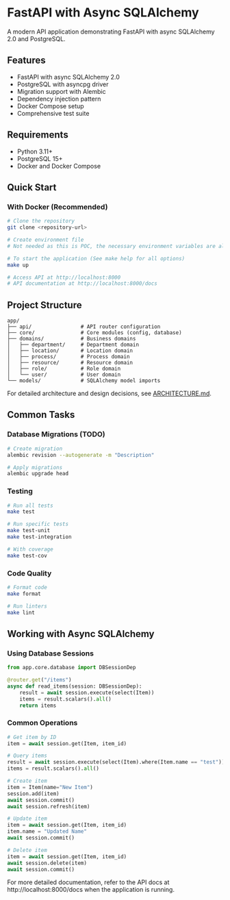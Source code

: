 # FastAPI with Async SQLAlchemy

A modern API application demonstrating FastAPI with async SQLAlchemy 2.0 and PostgreSQL.

## Features

- FastAPI with async SQLAlchemy 2.0
- PostgreSQL with asyncpg driver
- Migration support with Alembic
- Dependency injection pattern
- Docker Compose setup
- Comprehensive test suite

## Requirements

- Python 3.11+
- PostgreSQL 15+
- Docker and Docker Compose

## Quick Start

### With Docker (Recommended)

```bash
# Clone the repository
git clone <repository-url>

# Create environment file
# Not needed as this is POC, the necessary environment variables are already set in the docker-compose.yml file

# To start the application (See make help for all options)
make up

# Access API at http://localhost:8000
# API documentation at http://localhost:8000/docs
```


## Project Structure

```
app/
├── api/                # API router configuration
├── core/               # Core modules (config, database)
├── domains/            # Business domains
│   ├── department/     # Department domain
│   ├── location/       # Location domain
│   ├── process/        # Process domain
│   ├── resource/       # Resource domain
│   ├── role/           # Role domain
│   └── user/           # User domain
└── models/             # SQLAlchemy model imports
```

For detailed architecture and design decisions, see [ARCHITECTURE.md](ARCHITECTURE.md).

## Common Tasks

### Database Migrations (TODO)

```bash
# Create migration
alembic revision --autogenerate -m "Description"

# Apply migrations
alembic upgrade head
```

### Testing

```bash
# Run all tests
make test

# Run specific tests
make test-unit
make test-integration

# With coverage
make test-cov
```

### Code Quality

```bash
# Format code
make format

# Run linters
make lint
```

## Working with Async SQLAlchemy

### Using Database Sessions

```python
from app.core.database import DBSessionDep

@router.get("/items")
async def read_items(session: DBSessionDep):
    result = await session.execute(select(Item))
    items = result.scalars().all()
    return items
```

### Common Operations

```python
# Get item by ID
item = await session.get(Item, item_id)

# Query items
result = await session.execute(select(Item).where(Item.name == "test"))
items = result.scalars().all()

# Create item
item = Item(name="New Item")
session.add(item)
await session.commit()
await session.refresh(item)

# Update item
item = await session.get(Item, item_id)
item.name = "Updated Name"
await session.commit()

# Delete item
item = await session.get(Item, item_id)
await session.delete(item)
await session.commit()
```

For more detailed documentation, refer to the API docs at http://localhost:8000/docs when the application is running.